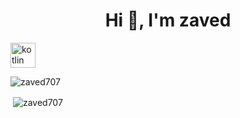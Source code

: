 <h1 align="center">Hi 👋, I'm zaved</h1>
<p align="left"> <a href="https://kotlinlang.org" target="_blank" rel="noreferrer"> <img src="https://www.vectorlogo.zone/logos/kotlinlang/kotlinlang-icon.svg" alt="kotlin" width="40" height="40"/> </a> </p>
<p align="left" > <img align="center" src="https://github-readme-stats.vercel.app/api/top-langs?username=zaved707&show_icons=true&locale=en&layout=compact&hide=css,NWScript" alt="zaved707" /></p>

<p>&nbsp;<img align="center" src="https://github-readme-stats.vercel.app/api?username=zaved707&show_icons=true&locale=en" alt="zaved707" /></p>

